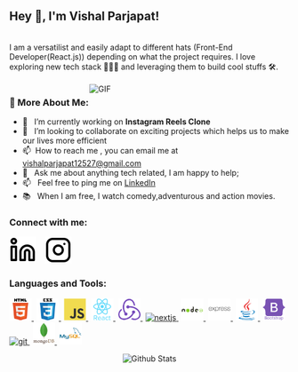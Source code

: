 ## Hey 👋, I'm Vishal Parjapat!

<br/>
I am a versatilist and easily adapt to different hats (Front-End Developer(React.js)) depending on what the project requires. I love exploring new tech stack 👨🏻‍💻 and leveraging them to build cool stuffs 🛠️. 
<br/>
<br/>

<img align="right" alt="GIF" src="https://raw.githubusercontent.com/rahul-jha98/rahul-jha98/main/techstack.gif" width="360px"/>

### 🧐 More About Me:

- 🔭 &nbsp; I’m currently working on **Instagram Reels Clone**
- 🤝 &nbsp;  I’m looking to collaborate on exciting projects which helps us to make our lives more efficient
- 📫 &nbsp;How to reach me , you can email me at vishalparjapat12527@gmail.com
- 💬 &nbsp; Ask me about anything tech related, I am happy to help;
- 📫 &nbsp; Feel free to ping me on [LinkedIn](www.linkedin.com/in/vishal-parjapat/)
- 📚 &nbsp; When I am free, I watch comedy,adventurous and action movies.


### Connect with me:

[![website](./img/linkedin-light.svg)](www.linkedin.com/in/vishal-parjapat)
&nbsp;&nbsp;
[![website](./img/instagram-light.svg)](https://www.instagram.com/vishalparjapat_10)

<h3 align="left">Languages and Tools:</h3>
<p align="left"> <a href="https://www.w3.org/html/" target="_blank" style="margin-right:5px;" rel="noreferrer"> <img src="https://raw.githubusercontent.com/devicons/devicon/master/icons/html5/html5-original-wordmark.svg" alt="html5" width="40" height="40"/> </a> <a href="https://www.w3schools.com/css/" target="_blank" style="margin-right:5px;" rel="noreferrer"> <img src="https://raw.githubusercontent.com/devicons/devicon/master/icons/css3/css3-original-wordmark.svg" alt="css3" width="40" height="40"/> </a> <a href="https://developer.mozilla.org/en-US/docs/Web/JavaScript" target="_blank" style="margin-right:5px;" rel="noreferrer"> <img src="https://raw.githubusercontent.com/devicons/devicon/master/icons/javascript/javascript-original.svg" alt="javascript" width="40" height="40"/> </a> <a href="https://reactjs.org/" target="_blank" style="margin-right:5px;" rel="noreferrer"> <img src="https://raw.githubusercontent.com/devicons/devicon/master/icons/react/react-original-wordmark.svg" alt="react" width="40" height="40"/> </a> <a href="https://redux.js.org" target="_blank" style="margin-right:5px;" rel="noreferrer"> <img src="https://raw.githubusercontent.com/devicons/devicon/master/icons/redux/redux-original.svg" alt="redux" width="40" height="40"/> </a> <a href="https://nextjs.org/" target="_blank" style="margin-right:5px;" rel="noreferrer"> <img src="https://cdn.worldvectorlogo.com/logos/nextjs-2.svg" alt="nextjs" width="40" height="40"/> </a> <a href="https://nodejs.org" target="_blank" style="margin-right:5px;" rel="noreferrer"> <img src="https://raw.githubusercontent.com/devicons/devicon/master/icons/nodejs/nodejs-original-wordmark.svg" alt="nodejs" width="40" height="40"/> </a> <a href="https://expressjs.com" target="_blank" style="margin-right:5px;" rel="noreferrer"> <img src="https://raw.githubusercontent.com/devicons/devicon/master/icons/express/express-original-wordmark.svg" alt="express" width="40" height="40"/> </a> <a href="https://www.java.com" target="_blank" style="margin-right:5px;" rel="noreferrer"> <img src="https://raw.githubusercontent.com/devicons/devicon/master/icons/java/java-original.svg" alt="java" width="40" height="40"/> </a> <a href="https://getbootstrap.com" target="_blank" style="margin-right:50px;" rel="noreferrer"> <img src="https://raw.githubusercontent.com/devicons/devicon/master/icons/bootstrap/bootstrap-plain-wordmark.svg" alt="bootstrap" width="40" height="40"/> </a> <a href="https://git-scm.com/" target="_blank" style="margin-right:5px;" rel="noreferrer"> <img src="https://www.vectorlogo.zone/logos/git-scm/git-scm-icon.svg" alt="git" width="40" height="40"/> </a> <a href="https://www.mongodb.com/" target="_blank" style="margin-right:5px;" rel="noreferrer"> <img src="https://raw.githubusercontent.com/devicons/devicon/master/icons/mongodb/mongodb-original-wordmark.svg" alt="mongodb" width="40" height="40"/> </a> <a href="https://www.mysql.com/" target="_blank" style="margin-right:5px;" rel="noreferrer"> <img src="https://raw.githubusercontent.com/devicons/devicon/master/icons/mysql/mysql-original-wordmark.svg" alt="mysql" width="40" height="40"/> </a> </p>

<p align="center">
        <img src="https://raw.githubusercontent.com/bornmay/bornmay/Update/svg/Bottom.svg" alt="Github Stats" />
</p>